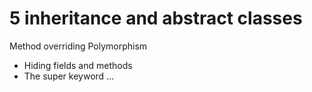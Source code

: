 
# 5 inheritance and abstract classes

Method overriding
Polymorphism
- Hiding fields and methods
- The super keyword
...
